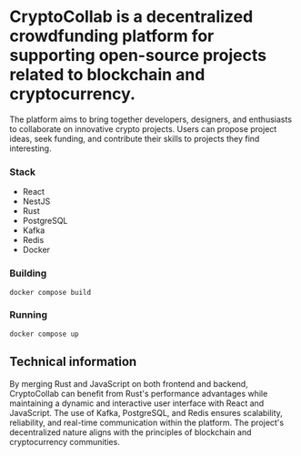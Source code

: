 # CryptoCollab is a decentralized crowdfunding platform for supporting open-source projects related to blockchain and cryptocurrency.

The platform aims to bring together developers, designers, and enthusiasts to collaborate on innovative crypto projects. Users can propose project ideas, seek funding, and contribute their skills to projects they find interesting.

### Stack
- React
- NestJS
- Rust
- PostgreSQL
- Kafka
- Redis
- Docker

### Building

```
docker compose build
```

### Running

```
docker compose up
```

## Technical information

By merging Rust and JavaScript on both frontend and backend, CryptoCollab can benefit from Rust's performance advantages while maintaining a dynamic and interactive user interface with React and JavaScript. The use of Kafka, PostgreSQL, and Redis ensures scalability, reliability, and real-time communication within the platform. The project's decentralized nature aligns with the principles of blockchain and cryptocurrency communities.

